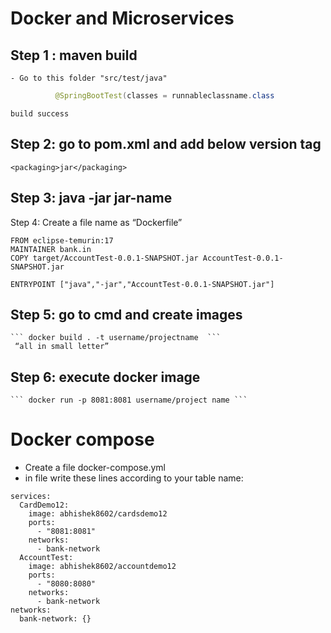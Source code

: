 # Docker and Microservices

## Step 1 : maven build
	- Go to this folder "src/test/java"

```java
          @SpringBootTest(classes = runnableclassname.class
```
	build success

## Step 2: go to pom.xml and add below version tag 
``` <packaging>jar</packaging> ```

## Step 3: java -jar jar-name

Step 4: Create a file name as “Dockerfile”
```
FROM eclipse-temurin:17
MAINTAINER bank.in
COPY target/AccountTest-0.0.1-SNAPSHOT.jar AccountTest-0.0.1-SNAPSHOT.jar

ENTRYPOINT ["java","-jar","AccountTest-0.0.1-SNAPSHOT.jar"]
```
## Step 5: go to cmd and create images
	

	``` docker build . -t username/projectname  ```      
	 “all in small letter”

## Step 6: execute docker image 

	``` docker run -p 8081:8081 username/project name ```

# Docker compose

- Create a file docker-compose.yml 
- in file write these lines according to your table name:
```
services:
  CardDemo12:
    image: abhishek8602/cardsdemo12
    ports:
      - "8081:8081"
    networks:
      - bank-network
  AccountTest:
    image: abhishek8602/accountdemo12
    ports:
      - "8080:8080"
    networks:
      - bank-network
networks:
  bank-network: {}
 ``` 



